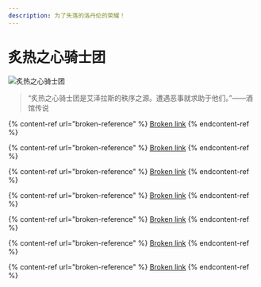 ```yaml
---
description: 为了失落的洛丹伦的荣耀！
---
```


# 炙热之心骑士团

![炙热之心骑士团](.gitbook/assets/alliance\_d3d3c6\_21\_672300\_00\_6d452e.png)

> “炙热之心骑士团是艾泽拉斯的秩序之源。遭遇恶事就求助于他们。”——酒馆传说

{% content-ref url="broken-reference" %}
[Broken link](broken-reference)
{% endcontent-ref %}

{% content-ref url="broken-reference" %}
[Broken link](broken-reference)
{% endcontent-ref %}

{% content-ref url="broken-reference" %}
[Broken link](broken-reference)
{% endcontent-ref %}

{% content-ref url="broken-reference" %}
[Broken link](broken-reference)
{% endcontent-ref %}

{% content-ref url="broken-reference" %}
[Broken link](broken-reference)
{% endcontent-ref %}

{% content-ref url="broken-reference" %}
[Broken link](broken-reference)
{% endcontent-ref %}

{% content-ref url="broken-reference" %}
[Broken link](broken-reference)
{% endcontent-ref %}

